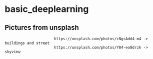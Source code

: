# basic_deeplearning

## Pictures from unsplash 
                          https://unsplash.com/photos/cNgsAdd4-m4 -> buildings and street
                          https://unsplash.com/photos/Y84-eo8drzk -> skyview
